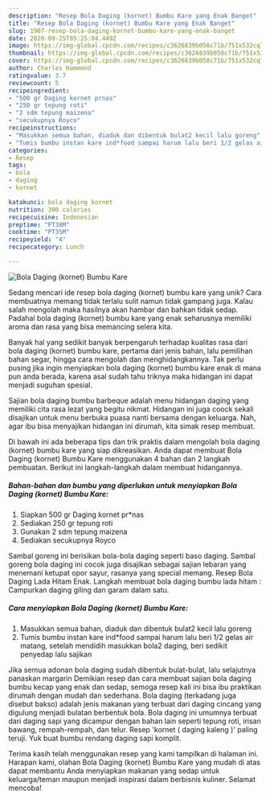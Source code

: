 ```yaml
---
description: "Resep Bola Daging (kornet) Bumbu Kare yang Enak Banget"
title: "Resep Bola Daging (kornet) Bumbu Kare yang Enak Banget"
slug: 1907-resep-bola-daging-kornet-bumbu-kare-yang-enak-banget
date: 2020-09-25T05:25:04.449Z
image: https://img-global.cpcdn.com/recipes/c3626839b058c71b/751x532cq70/bola-daging-kornet-bumbu-kare-foto-resep-utama.jpg
thumbnail: https://img-global.cpcdn.com/recipes/c3626839b058c71b/751x532cq70/bola-daging-kornet-bumbu-kare-foto-resep-utama.jpg
cover: https://img-global.cpcdn.com/recipes/c3626839b058c71b/751x532cq70/bola-daging-kornet-bumbu-kare-foto-resep-utama.jpg
author: Charles Hammond
ratingvalue: 3.7
reviewcount: 5
recipeingredient:
- "500 gr Daging kornet prnas"
- "250 gr tepung roti"
- "2 sdm tepung maizena"
- "secukupnya Royco"
recipeinstructions:
- "Masukkan semua bahan, diaduk dan dibentuk bulat2 kecil lalu goreng"
- "Tumis bumbu instan kare ind*food sampai harum lalu beri 1/2 gelas air matang, setelah mendidih masukkan bola2 daging, beri sedikit penyedap lalu sajikan"
categories:
- Resep
tags:
- bola
- daging
- kornet

katakunci: bola daging kornet 
nutrition: 300 calories
recipecuisine: Indonesian
preptime: "PT38M"
cooktime: "PT35M"
recipeyield: "4"
recipecategory: Lunch

---
```



![Bola Daging (kornet) Bumbu Kare](https://img-global.cpcdn.com/recipes/c3626839b058c71b/751x532cq70/bola-daging-kornet-bumbu-kare-foto-resep-utama.jpg)

Sedang mencari ide resep bola daging (kornet) bumbu kare yang unik? Cara membuatnya memang tidak terlalu sulit namun tidak gampang juga. Kalau salah mengolah maka hasilnya akan hambar dan bahkan tidak sedap. Padahal bola daging (kornet) bumbu kare yang enak seharusnya memiliki aroma dan rasa yang bisa memancing selera kita.

Banyak hal yang sedikit banyak berpengaruh terhadap kualitas rasa dari bola daging (kornet) bumbu kare, pertama dari jenis bahan, lalu pemilihan bahan segar, hingga cara mengolah dan menghidangkannya. Tak perlu pusing jika ingin menyiapkan bola daging (kornet) bumbu kare enak di mana pun anda berada, karena asal sudah tahu triknya maka hidangan ini dapat menjadi suguhan spesial.

Sajian bola daging bumbu barbeque adalah menu hidangan daging yang memiliki cita rasa lezat yang begitu nikmat. Hidangan ini juga coock sekali disajikan untuk menu berbuka puasa nanti bersama dengan keluarga. Nah, agar ibu bisa menyajikan hidangan ini dirumah, kita simak resep membuat.


Di bawah ini ada beberapa tips dan trik praktis dalam mengolah bola daging (kornet) bumbu kare yang siap dikreasikan. Anda dapat membuat Bola Daging (kornet) Bumbu Kare menggunakan 4 bahan dan 2 langkah pembuatan. Berikut ini langkah-langkah dalam membuat hidangannya.

<!--inarticleads1-->

##### Bahan-bahan dan bumbu yang diperlukan untuk menyiapkan Bola Daging (kornet) Bumbu Kare:

1. Siapkan 500 gr Daging kornet pr*nas
1. Sediakan 250 gr tepung roti
1. Gunakan 2 sdm tepung maizena
1. Sediakan secukupnya Royco


Sambal goreng ini berisikan bola-bola daging seperti baso daging. Sambal goreng bola daging ini cocok juga disajikan sebagai sajian lebaran yang menemani ketupat opor sayur, rasanya yang special memang. Resep Bola Daging Lada Hitam Enak. Langkah membuat bola daging bumbu lada hitam : Campurkan daging giling dan garam dalam satu. 

<!--inarticleads2-->

##### Cara menyiapkan Bola Daging (kornet) Bumbu Kare:

1. Masukkan semua bahan, diaduk dan dibentuk bulat2 kecil lalu goreng
1. Tumis bumbu instan kare ind*food sampai harum lalu beri 1/2 gelas air matang, setelah mendidih masukkan bola2 daging, beri sedikit penyedap lalu sajikan


Jika semua adonan bola daging sudah dibentuk bulat-bulat, lalu selajutnya panaskan margarin Demikian resep dan cara membuat sajian bola daging bumbu kecap yang enak dan sedap, semoga resep kali ini bisa ibu praktikan dirumah dengan mudah dan sederhana. Bola daging (terkadang juga disebut bakso) adalah jenis makanan yang terbuat dari daging cincang yang digulung menjadi bulatan berbentuk bola. Bola daging ini umumnya terbuat dari daging sapi yang dicampur dengan bahan lain seperti tepung roti, irisan bawang, rempah-rempah, dan telur. Resep &#39;kornet ( daging kaleng )&#39; paling teruji. Yuk buat bumbu rendang daging sapi komplit. 

Terima kasih telah menggunakan resep yang kami tampilkan di halaman ini. Harapan kami, olahan Bola Daging (kornet) Bumbu Kare yang mudah di atas dapat membantu Anda menyiapkan makanan yang sedap untuk keluarga/teman maupun menjadi inspirasi dalam berbisnis kuliner. Selamat mencoba!
